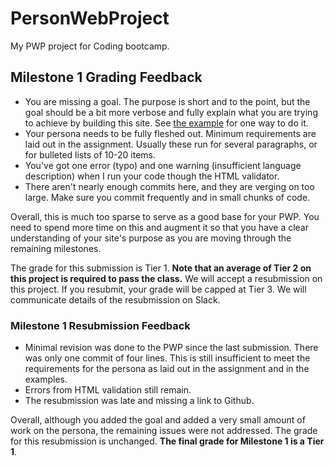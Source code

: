 # PersonWebProject
My PWP project for Coding bootcamp.

## Milestone 1 Grading Feedback

* You are missing a goal.  The purpose is short and to the point, but the goal should be a bit more verbose and fully explain what you are trying to achieve by building this site.  See [the example](https://bootcamp-coders.cnm.edu/projects/personal/example/) for one way to do it.
* Your persona needs to be fully fleshed out.  Minimum requirements are laid out in the assignment.  Usually these run for several paragraphs, or for bulleted lists of 10-20 items.
* You've got one error (typo) and one warning (insufficient language description) when I run your code though the HTML validator.
* There aren't nearly enough commits here, and they are verging on too large.  Make sure you commit frequently and in small chunks of code.

Overall, this is much too sparse to serve as a good base for your PWP.  You need to spend more time on this and augment it so that you have a clear understanding of your site's purpose as you are moving through the remaining milestones.  

The grade for this submission is Tier 1.  **Note that an average of Tier 2 on this project is required to pass the class.**  We will accept a resubmission on this project.  If you resubmit, your grade will be capped at Tier 3.  We will communicate details of the resubmission on Slack.

### Milestone 1 Resubmission Feedback

* Minimal revision was done to the PWP since the last submission.  There was only one commit of four lines.  This is still insufficient to meet the requirements for the persona as laid out in the assignment and in the examples.
* Errors from HTML validation still remain.
* The resubmission was late and missing a link to Github.

Overall, although you added the goal and added a very small amount of work on the persona, the remaining issues were not addressed.  The grade for this resubmission is unchanged.  **The final grade for Milestone 1 is a Tier 1**.
